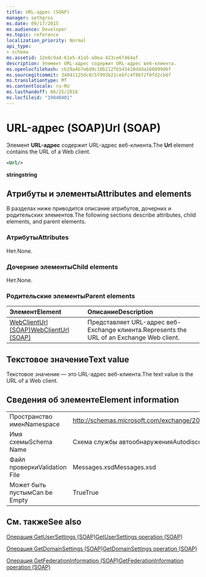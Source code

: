 ```yaml
---
title: URL-адрес (SOAP)
manager: sethgros
ms.date: 09/17/2015
ms.audience: Developer
ms.topic: reference
localization_priority: Normal
api_type:
- schema
ms.assetid: 12e8c9a4-61e5-41a5-a9ea-423ce6f464af
description: Элемент URL-адрес содержит URL-адрес веб-клиента.
ms.openlocfilehash: cb29a4b7e6d9c18b212fb543410ddda160099d6f
ms.sourcegitcommit: 34041125dc8c5f993b21cebfc4f8b72f0fd2cb6f
ms.translationtype: MT
ms.contentlocale: ru-RU
ms.lasthandoff: 06/25/2018
ms.locfileid: "19840401"
---
```

# <a name="url-soap"></a><span data-ttu-id="78663-103">URL-адрес (SOAP)</span><span class="sxs-lookup"><span data-stu-id="78663-103">Url (SOAP)</span></span>

<span data-ttu-id="78663-104">Элемент **URL-адрес** содержит URL-адрес веб-клиента.</span><span class="sxs-lookup"><span data-stu-id="78663-104">The **Url** element contains the URL of a Web client.</span></span> 
  
```XML
<Url/>
```

 <span data-ttu-id="78663-105">**string**</span><span class="sxs-lookup"><span data-stu-id="78663-105">**string**</span></span>
## <a name="attributes-and-elements"></a><span data-ttu-id="78663-106">Атрибуты и элементы</span><span class="sxs-lookup"><span data-stu-id="78663-106">Attributes and elements</span></span>

<span data-ttu-id="78663-107">В разделах ниже приводится описание атрибутов, дочерних и родительских элементов.</span><span class="sxs-lookup"><span data-stu-id="78663-107">The following sections describe attributes, child elements, and parent elements.</span></span>
  
### <a name="attributes"></a><span data-ttu-id="78663-108">Атрибуты</span><span class="sxs-lookup"><span data-stu-id="78663-108">Attributes</span></span>

<span data-ttu-id="78663-109">Нет.</span><span class="sxs-lookup"><span data-stu-id="78663-109">None.</span></span>
  
### <a name="child-elements"></a><span data-ttu-id="78663-110">Дочерние элементы</span><span class="sxs-lookup"><span data-stu-id="78663-110">Child elements</span></span>

<span data-ttu-id="78663-111">Нет.</span><span class="sxs-lookup"><span data-stu-id="78663-111">None.</span></span>
  
### <a name="parent-elements"></a><span data-ttu-id="78663-112">Родительские элементы</span><span class="sxs-lookup"><span data-stu-id="78663-112">Parent elements</span></span>

|<span data-ttu-id="78663-113">**Элемент**</span><span class="sxs-lookup"><span data-stu-id="78663-113">**Element**</span></span>|<span data-ttu-id="78663-114">**Описание**</span><span class="sxs-lookup"><span data-stu-id="78663-114">**Description**</span></span>|
|:-----|:-----|
|[<span data-ttu-id="78663-115">WebClientUrl (SOAP)</span><span class="sxs-lookup"><span data-stu-id="78663-115">WebClientUrl (SOAP)</span></span>](webclienturl-soap.md) <br/> |<span data-ttu-id="78663-116">Представляет URL-адрес веб-Exchange клиента.</span><span class="sxs-lookup"><span data-stu-id="78663-116">Represents the URL of an Exchange Web client.</span></span>  <br/> |
   
## <a name="text-value"></a><span data-ttu-id="78663-117">Текстовое значение</span><span class="sxs-lookup"><span data-stu-id="78663-117">Text value</span></span>

<span data-ttu-id="78663-118">Текстовое значение — это URL-адрес веб-клиента.</span><span class="sxs-lookup"><span data-stu-id="78663-118">The text value is the URL of a Web client.</span></span>
  
## <a name="element-information"></a><span data-ttu-id="78663-119">Сведения об элементе</span><span class="sxs-lookup"><span data-stu-id="78663-119">Element information</span></span>

|||
|:-----|:-----|
|<span data-ttu-id="78663-120">Пространство имен</span><span class="sxs-lookup"><span data-stu-id="78663-120">Namespace</span></span>  <br/> |http://schemas.microsoft.com/exchange/2010/Autodiscover  <br/> |
|<span data-ttu-id="78663-121">Имя схемы</span><span class="sxs-lookup"><span data-stu-id="78663-121">Schema Name</span></span>  <br/> |<span data-ttu-id="78663-122">Схема службы автообнаружения</span><span class="sxs-lookup"><span data-stu-id="78663-122">Autodiscover schema</span></span>  <br/> |
|<span data-ttu-id="78663-123">Файл проверки</span><span class="sxs-lookup"><span data-stu-id="78663-123">Validation File</span></span>  <br/> |<span data-ttu-id="78663-124">Messages.xsd</span><span class="sxs-lookup"><span data-stu-id="78663-124">Messages.xsd</span></span>  <br/> |
|<span data-ttu-id="78663-125">Может быть пустым</span><span class="sxs-lookup"><span data-stu-id="78663-125">Can be Empty</span></span>  <br/> |<span data-ttu-id="78663-126">True</span><span class="sxs-lookup"><span data-stu-id="78663-126">True</span></span>  <br/> |
   
## <a name="see-also"></a><span data-ttu-id="78663-127">См. также</span><span class="sxs-lookup"><span data-stu-id="78663-127">See also</span></span>



[<span data-ttu-id="78663-128">Операция GetUserSettings (SOAP)</span><span class="sxs-lookup"><span data-stu-id="78663-128">GetUserSettings operation (SOAP)</span></span>](getusersettings-operation-soap.md)
  
[<span data-ttu-id="78663-129">Операция GetDomainSettings (SOAP)</span><span class="sxs-lookup"><span data-stu-id="78663-129">GetDomainSettings operation (SOAP)</span></span>](getdomainsettings-operation-soap.md)
  
[<span data-ttu-id="78663-130">Операция GetFederationInformation (SOAP)</span><span class="sxs-lookup"><span data-stu-id="78663-130">GetFederationInformation operation (SOAP)</span></span>](getfederationinformation-operation-soap.md)

